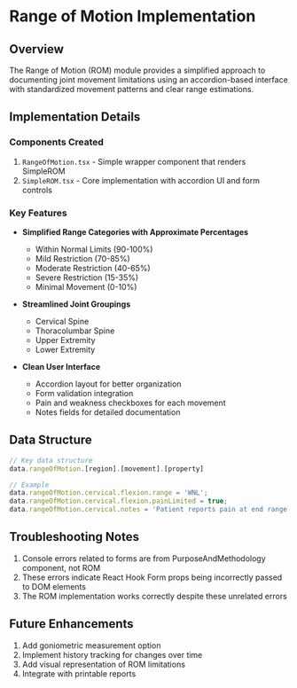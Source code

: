 # Range of Motion Implementation

## Overview
The Range of Motion (ROM) module provides a simplified approach to documenting joint movement limitations using an accordion-based interface with standardized movement patterns and clear range estimations.

## Implementation Details

### Components Created
1. `RangeOfMotion.tsx` - Simple wrapper component that renders SimpleROM
2. `SimpleROM.tsx` - Core implementation with accordion UI and form controls

### Key Features
- **Simplified Range Categories with Approximate Percentages**
  - Within Normal Limits (90-100%)
  - Mild Restriction (70-85%)
  - Moderate Restriction (40-65%)
  - Severe Restriction (15-35%)
  - Minimal Movement (0-10%)

- **Streamlined Joint Groupings**
  - Cervical Spine
  - Thoracolumbar Spine
  - Upper Extremity
  - Lower Extremity

- **Clean User Interface**
  - Accordion layout for better organization
  - Form validation integration
  - Pain and weakness checkboxes for each movement
  - Notes fields for detailed documentation

## Data Structure
```typescript
// Key data structure
data.rangeOfMotion.[region].[movement].[property]

// Example
data.rangeOfMotion.cervical.flexion.range = 'WNL';
data.rangeOfMotion.cervical.flexion.painLimited = true;
data.rangeOfMotion.cervical.notes = 'Patient reports pain at end range';
```

## Troubleshooting Notes
1. Console errors related to forms are from PurposeAndMethodology component, not ROM
2. These errors indicate React Hook Form props being incorrectly passed to DOM elements
3. The ROM implementation works correctly despite these unrelated errors

## Future Enhancements
1. Add goniometric measurement option
2. Implement history tracking for changes over time
3. Add visual representation of ROM limitations
4. Integrate with printable reports